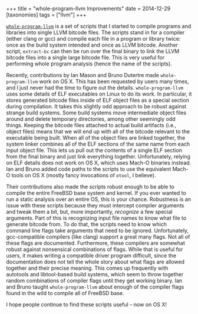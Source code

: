 +++
title = "whole-program-llvm Improvements"
date = 2014-12-29
[taxonomies]
tags = ["llvm"]
+++

[`whole-program-llvm`](https://github.com/travitch/whole-program-llvm) is a set of scripts that I started to compile programs and libraries into single LLVM bitcode files.  The scripts stand in for a compiler (either clang or gcc) and compile each file in a program or library twice: once as the build system intended and once as LLVM bitcode.  Another script, `extract-bc` can then be run over the final binary to link the LLVM bitcode files into a single large bitcode file.  This is very useful for performing whole program analysis (hence the name of the scripts).

Recently, contributions by Ian Mason and Bruno Dutertre made `whole-program-llvm` work on OS X.  This has been requested by users many times, and I just never had the time to figure out the details.  `whole-program-llvm` uses some details of ELF executables on Linux to do its work.  In particular, it stores generated bitcode files inside of ELF object files as a special section during compilation.  It takes this slightly odd approach to be robust against strange build systems.  Some build systems move intermediate object files around and delete temporary directories, among other seemingly odd things.  Keeping the bitcode files attached to actual build artifacts (i.e., object files) means that we will end up with all of the bitcode relevant to the executable being built.  When all of the object files are linked together, the system linker combines all of the ELF sections of the same name from each input object file.  This lets us pull out the contents of a single ELF section from the final binary and just link everything together.  Unfortunately, relying on ELF details does not work on OS X, which uses Mach-O binaries instead.  Ian and Bruno added code paths to the scripts to use the equivalent Mach-O tools on OS X (mostly fancy invocations of `otool`, I believe).

Their contributions also made the scripts robust enough to be able to compile the entire FreeBSD base system and kernel.  If you ever wanted to run a static analysis over an entire OS, this is your chance.  Robustness is an issue with these scripts because they must intercept compiler arguments and tweak them a bit, but, more importantly, *recognize* a few special arguments.  Part of this is recognizing input file names to know what file to generate bitcode from.  To do that, the scripts need to know which command line flags take arguments that need to be ignored.  Unfortunately, gcc-compatible compilers (like clang) support a great many flags.  Not all of these flags are documented.  Furthermore, these compilers are somewhat robust against nonsensical combinations of flags.  While that is useful for users, it makes writing a compatible driver program difficult, since the documentation does not tell the whole story about what flags are allowed together and their precise meaning.  This comes up frequently with autotools and libtool-based build systems, which seem to throw together random combinations of compiler flags until they get working binary.  Ian and Bruno taught `whole-program-llvm` about enough of the compiler flags found in the wild to compile all of FreeBSD base.

I hope people continue to find these scripts useful – now on OS X!

